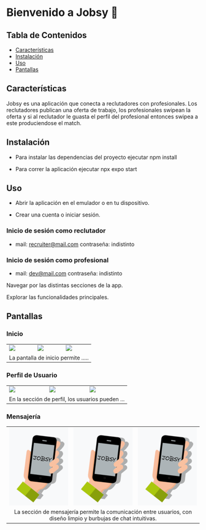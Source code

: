 # Bienvenido a Jobsy 👋

## Tabla de Contenidos

- [Características](#características)
- [Instalación](#instalación)
- [Uso](#uso)
- [Pantallas](#pantallas)

## Características

Jobsy es una aplicación que conecta a reclutadores con profesionales.
Los reclutadores publican una oferta de trabajo, los profesionales swipean la oferta y si al reclutador le guasta el perfil del profesional entonces swipea a este produciendose el match.

## Instalación

- Para instalar las dependencias del proyecto ejecutar
  npm install

- Para correr la aplicación ejecutar
  npx expo start

## Uso

- Abrir la aplicación en el emulador o en tu dispositivo.

- Crear una cuenta o iniciar sesión.

### Inicio de sesión como reclutador

- mail: recruiter@mail.com
  contraseña: indistinto

### Inicio de sesión como profesional

- mail: dev@mail.com
  contraseña: indistinto

Navegar por las distintas secciones de la app.

Explorar las funcionalidades principales.

## Pantallas

### Inicio

<table>
  <tr>
    <td><img src="./public/img/" width="100%"/></td>
    <td><img src="./public/img/" width="100%"/></td>
    <td><img src="./public/img/" width="100%"/></td>
  </tr>
  <tr>
    <td colspan="3" align="center">
    La pantalla de inicio permite .....
    </td>
  </tr>
</table>

### Perfil de Usuario

<table>
  <tr>
    <td><img src="./public/img/" width="100%"/></td>
    <td><img src="./public/img/" width="100%"/></td>
    <td><img src="./public/img/" width="100%"/></td>
  </tr>
  <tr>
    <td colspan="3" align="center">
     En la sección de perfil, los usuarios pueden ...
    </td>
  </tr>
</table>

### Mensajería

<table>
  <tr>
    <td><img src="./public/img/jobsy.PNG" width="100%"/></td>
    <td><img src="./public/img/jobsy.PNG" width="100%"/></td>
    <td><img src= "./public/img/jobsy.PNG" width="100%"/></td>
  </tr>
  <tr>
    <td colspan="3" align="center">
      La sección de mensajería permite la comunicación entre usuarios, con diseño limpio y burbujas de chat intuitivas.
    </td>
  </tr>
</table>
